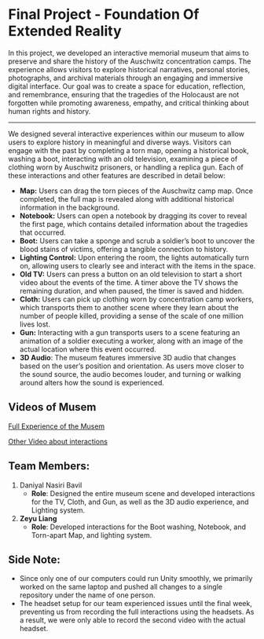 # Final Project - Foundation Of Extended Reality

In this project, we developed an interactive memorial museum that aims to preserve and share the history of the Auschwitz concentration camps. The experience allows visitors to explore historical narratives, personal stories, photographs, and archival materials through an engaging and immersive digital interface. Our goal was to create a space for education, reflection, and remembrance, ensuring that the tragedies of the Holocaust are not forgotten while promoting awareness, empathy, and critical thinking about human rights and history.

---

We designed several interactive experiences within our museum to allow users to explore history in meaningful and diverse ways. Visitors can engage with the past by completing a torn map, opening a historical book, washing a boot, interacting with an old television, examining a piece of clothing worn by Auschwitz prisoners, or handling a replica gun. Each of these interactions and other features are described in detail below:

- **Map:** Users can drag the torn pieces of the Auschwitz camp map. Once completed, the full map is revealed along with additional historical information in the background.  
- **Notebook:** Users can open a notebook by dragging its cover to reveal the first page, which contains detailed information about the tragedies that occurred.  
- **Boot:** Users can take a sponge and scrub a soldier’s boot to uncover the blood stains of victims, offering a tangible connection to history.  
- **Lighting Control:** Upon entering the room, the lights automatically turn on, allowing users to clearly see and interact with the items in the space.  
- **Old TV:** Users can press a button on an old television to start a short video about the events of the time. A timer above the TV shows the remaining duration, and when paused, the timer is saved and hidden.  
- **Cloth:** Users can pick up clothing worn by concentration camp workers, which transports them to another scene where they learn about the number of people killed, providing a sense of the scale of one million lives lost.  
- **Gun:** Interacting with a gun transports users to a scene featuring an animation of a soldier executing a worker, along with an image of the actual location where this event occurred.
- **3D Audio**: The museum features immersive 3D audio that changes based on the user’s position and orientation. As users move closer to the sound source, the audio becomes louder, and turning or walking around alters how the sound is experienced.

## Videos of Musem
[Full Experience of the Musem](https://drive.google.com/file/d/1XlVvYnt49MuP2J1GUcWgVM1oY7VU4kzr/view?usp=sharing)

[Other Video about interactions](https://drive.google.com/file/d/1Gpg_eE5Yc-5k0bn3UFY1QKibbBcnVe7T/view?usp=sharing)

## Team Members:
1. Daniyal Nasiri Bavil
   - **Role**: Designed the entire museum scene and developed interactions for the TV, Cloth, and Gun, as well as the 3D audio experience, and  Lighting system.
2. **Zeyu Liang**
   - **Role**: Developed interactions for the Boot washing, Notebook, and Torn-apart Map, and lighting system.
  
## Side Note:
- Since only one of our computers could run Unity smoothly, we primarily worked on the same laptop and pushed all changes to a single repository under the name of one person.
- The headset setup for our team experienced issues until the final week, preventing us from recording the full interactions using the headsets. As a result, we were only able to record the second video with the actual headset.

